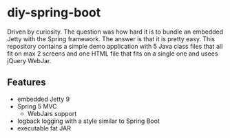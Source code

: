 # diy-spring-boot

Driven by curiosity.
The question was how hard it is to bundle an embedded Jetty with the Spring framework.
The answer is that it is pretty easy.
This repository contains a simple demo application with 5 Java class files that all fit on max 2 screens and one HTML file that fits on a single one and usees jQuery WebJar.

## Features 
- embedded Jetty 9
- Spring 5 MVC
  - WebJars support
- logback logging with a style similar to Spring Boot
- executable fat JAR